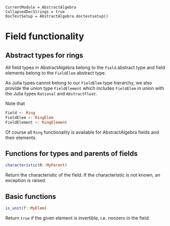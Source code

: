 ```@meta
CurrentModule = AbstractAlgebra
CollapsedDocStrings = true
DocTestSetup = AbstractAlgebra.doctestsetup()
```
# Field functionality

## Abstract types for rings

All field types in AbstractAlgebra belong to the `Field` abstract
type and field elements belong to the `FieldElem` abstract type.

As Julia types cannot belong to our `FieldElem` type hierarchy, we also
provide the union type `FieldElement` which includes `FieldElem` in union with
the Julia types `Rational` and `AbstractFloat`.

Note that

```julia
Field <: Ring
FieldElem <: RingElem
FieldElement <: RingElement
```

Of course all `Ring` functionality is available for AbstractAlgebra fields and
their elements.

## Functions for types and parents of fields

```julia
characteristic(R::MyParent)
```

Return the characteristic of the field. If the characteristic is not known, an
exception is raised.

## Basic functions

```julia
is_unit(f::MyElem)
```

Return `true` if the given element is invertible, i.e. nonzero in the field.

